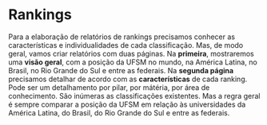 # Rankings

Para a elaboração de relatórios de rankings precisamos conhecer as características e individualidades de cada classificação. Mas, de modo geral, vamos criar relatórios com duas páginas. Na **primeira**, mostraremos uma **visão geral**, com a posição da UFSM no mundo, na América Latina, no Brasil, no Rio Grande do Sul e entre as federais. Na **segunda página** precisamos detalhar de acordo com as **características** de cada ranking. Pode ser um detalhamento por pilar, por mátéria, por área de conhecimento. São inúmeras as classificações existentes. Mas a regra geral é sempre comparar a posição da UFSM em relação às universidades da América Latina, do Brasil, do Rio Grande do Sul e entre as federais.
